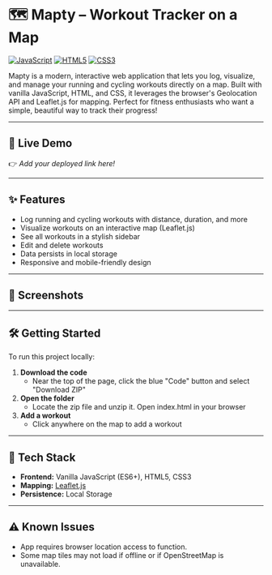 # 🗺️ Mapty – Workout Tracker on a Map

[![JavaScript](https://img.shields.io/badge/JavaScript-ES6+-yellow?logo=javascript&style=flat-square)](https://developer.mozilla.org/en-US/docs/Web/JavaScript) [![HTML5](https://img.shields.io/badge/HTML5-E34F26?logo=html5&style=flat-square)](https://developer.mozilla.org/en-US/docs/Web/Guide/HTML/HTML5) [![CSS3](https://img.shields.io/badge/CSS3-1572B6?logo=css3&style=flat-square)](https://developer.mozilla.org/en-US/docs/Web/CSS)

Mapty is a modern, interactive web application that lets you log, visualize, and manage your running and cycling workouts directly on a map. Built with vanilla JavaScript, HTML, and CSS, it leverages the browser's Geolocation API and Leaflet.js for mapping. Perfect for fitness enthusiasts who want a simple, beautiful way to track their progress!

---

## 🚀 Live Demo

👉 _Add your deployed link here!_

---

## ✨ Features

- Log running and cycling workouts with distance, duration, and more
- Visualize workouts on an interactive map (Leaflet.js)
- See all workouts in a stylish sidebar
- Edit and delete workouts
- Data persists in local storage
- Responsive and mobile-friendly design

---

## 📸 Screenshots

---

## 🛠️ Getting Started

To run this project locally:

1. **Download the code**
   - Near the top of the page, click the blue "Code" button and select "Download ZIP"
2. **Open the folder**
   - Locate the zip file and unzip it. Open index.html in your browser
3. **Add a workout**
   - Click anywhere on the map to add a workout

---

## 🧰 Tech Stack

- **Frontend:** Vanilla JavaScript (ES6+), HTML5, CSS3
- **Mapping:** [Leaflet.js](https://leafletjs.com/)
- **Persistence:** Local Storage

---

## ⚠️ Known Issues

- App requires browser location access to function.
- Some map tiles may not load if offline or if OpenStreetMap is unavailable.
